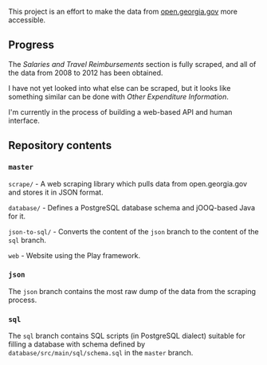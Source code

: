 This project is an effort to make the data from
[open.georgia.gov](http://www.open.georgia.gov/)
more accessible.

## Progress

The _Salaries and Travel Reimbursements_ section is fully scraped,
and all of the data from 2008 to 2012 has been obtained.

I have not yet looked into what else can be scraped, but it looks like
something similar can be done with _Other Expenditure Information_.

I'm currently in the process of building a web-based API and human interface.

## Repository contents

### `master`

`scrape/` -
A web scraping library which pulls data from open.georgia.gov and stores it in JSON format.

`database/` -
Defines a PostgreSQL database schema and jOOQ-based Java for it.

`json-to-sql/` -
Converts the content of the `json` branch to the content of the `sql` branch.

`web` -
Website using the Play framework.

### `json`

The `json` branch contains the most raw dump of the data from the scraping process.

### `sql`

The `sql` branch contains SQL scripts (in PostgreSQL dialect) suitable for filling a
database with schema defined by `database/src/main/sql/schema.sql` in the `master` branch.
